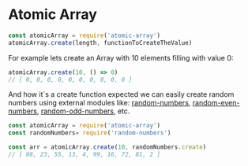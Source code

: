 # Atomic Array

```js
const atomicArray = require('atomic-array')
atomicArray.create(length, functionToCreateTheValue)
```

For example lets create an Array with 10 elements filling with value 0:

```js
atomicArray.create(10, () => 0)
// [ 0, 0, 0, 0, 0, 0, 0, 0, 0, 0 ]
```

And how it´s a create function expected we can easily create random numbers using external modules like: [random-numbers](https://www.npmjs.com/package/random-numbers), [random-even-numbers](https://www.npmjs.com/package/random-even-numbers), [random-odd-numbers](https://www.npmjs.com/package/random-odd-numbers), etc.

```js
const atomicArray = require('atomic-array')
const randomNumbers= require('random-numbers')

const arr = atomicArray.create(10, randomNumbers.create)
// [ 88, 23, 55, 13, 4, 99, 16, 72, 81, 2 ]
```